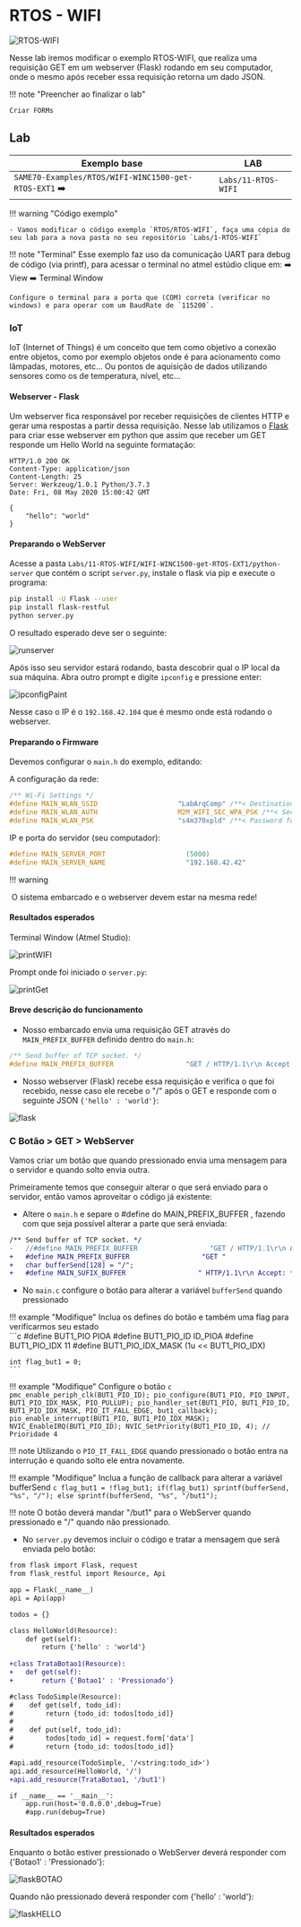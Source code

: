 # RTOS - WIFI

![RTOS-WIFI](imgs/Lab-11-RTOS-WIFI/RTOS-WIFI.png)

Nesse lab iremos modificar o exemplo RTOS-WIFI, que realiza uma requisição GET em um webserver (Flask) rodando em seu computador, onde o mesmo após receber essa requisição retorna um dado JSON. 

!!! note "Preencher ao finalizar o lab"

    Criar FORMs

## Lab    

| Exemplo base                                                 | LAB                 |
| ------------------------------------------------------------ | ------------------- |
| `SAME70-Examples/RTOS/WIFI-WINC1500-get-RTOS-EXT1` :arrow_right: | `Labs/11-RTOS-WIFI` |

!!! warning "Código exemplo"

    - Vamos modificar o código exemplo `RTOS/RTOS-WIFI`, faça uma cópia do seu lab para a nova pasta no seu repositório `Labs/1-RTOS-WIFI`

!!! note "Terminal"
    Esse exemplo faz uso da comunicação UART para debug de código (via printf), para acessar o terminal no atmel estúdio clique em:  :arrow_right: View :arrow_right: Terminal Window
    

    Configure o terminal para a porta que (COM) correta (verificar no windows) e para operar com um BaudRate de `115200`.

### IoT	

IoT (Internet of Things) é um conceito que tem como objetivo a conexão entre objetos, como por exemplo objetos onde é para acionamento como lâmpadas, motores, etc... Ou pontos de aquisição de dados utilizando sensores como os de temperatura, nível, etc... 

#### Webserver - Flask

Um webserver fica responsável por receber requisições de clientes HTTP e gerar uma respostas a partir dessa requisição. Nesse lab utilizamos o [Flask](https://flask.palletsprojects.com/en/1.1.x/) para criar esse webserver em python que assim que receber um GET responde um Hello World na seguinte formatação:

```
HTTP/1.0 200 OK
Content-Type: application/json
Content-Length: 25
Server: Werkzeug/1.0.1 Python/3.7.3
Date: Fri, 08 May 2020 15:00:42 GMT

{
    "hello": "world"
}
```



#### Preparando o WebServer

Acesse a pasta `Labs/11-RTOS-WIFI/WIFI-WINC1500-get-RTOS-EXT1/python-server` que contém o script `server.py`, instale o flask via pip e execute o programa:

```bash
pip install -U Flask --user
pip install flask-restful
python server.py
```

O resultado esperado deve ser o seguinte:

![runserver](imgs/Lab-11-RTOS-WIFI/runserver.png)

Após isso seu servidor estará rodando, basta descobrir qual o IP local da sua máquina. Abra outro prompt e digite `ipconfig` e pressione enter:

![ipconfigPaint](imgs/Lab-11-RTOS-WIFI/ipconfigPaint.png)

Nesse caso o IP é o `192.168.42.104`  que é mesmo onde está rodando o webserver.



#### Preparando o Firmware

Devemos configurar o `main.h` do exemplo, editando:

A configuração da rede:

```c
/** Wi-Fi Settings */
#define MAIN_WLAN_SSID                    "LabArqComp" /**< Destination SSID */
#define MAIN_WLAN_AUTH                    M2M_WIFI_SEC_WPA_PSK /**< Security manner */
#define MAIN_WLAN_PSK                     "s4m370xpld" /**< Password for Destination SSID */
```

IP e porta do servidor (seu computador):

```c
#define MAIN_SERVER_PORT                    (5000)
#define MAIN_SERVER_NAME                    "192.168.42.42"
```

!!! warning

​    O sistema embarcado e o webserver devem estar na mesma rede!

#### Resultados esperados

Terminal Window (Atmel Studio):

![printWIFI](imgs/Lab-11-RTOS-WIFI/printWIFI.gif)

Prompt onde foi iniciado o `server.py`:

![printGet](imgs/Lab-11-RTOS-WIFI/printGet.png)



#### Breve descrição do funcionamento

- Nosso embarcado envia uma requisição GET através do `MAIN_PREFIX_BUFFER` definido dentro do `main.h`:

```c
/** Send buffer of TCP socket. */
#define MAIN_PREFIX_BUFFER                  "GET / HTTP/1.1\r\n Accept: */*\r\n\r\n"
```

-  Nosso webserver (Flask) recebe essa requisição e verifica o que foi recebido, nesse caso ele recebe o "/" após o GET e responde com o seguinte JSON `{'hello' : 'world'}`:

  

  ![flask](imgs/Lab-11-RTOS-WIFI/flask.png)



### C Botão > GET > WebServer

Vamos criar um botão que quando pressionado envia uma mensagem para o servidor e quando solto envia outra.

Primeiramente temos que conseguir alterar o que será enviado para o servidor, então vamos aproveitar o código já existente:

- Altere o `main.h` e separe o #define do MAIN_PREFIX_BUFFER , fazendo com que seja possível alterar a parte que será enviada: 

```diff
/** Send buffer of TCP socket. */
-	//#define MAIN_PREFIX_BUFFER                  "GET / HTTP/1.1\r\n Accept: */*\r\n\r\n"
+	#define MAIN_PREFIX_BUFFER                  "GET "
+	char bufferSend[128] = "/";
+	#define MAIN_SUFIX_BUFFER                  " HTTP/1.1\r\n Accept: */*\r\n\r\n"
```

- No `main.c` configure o botão para alterar a variável `bufferSend` quando pressionado

!!! example "Modifique"
    Inclua os defines do botão e também uma flag para verificarmos seu estado   
    ```c
    #define BUT1_PIO			PIOA
    #define BUT1_PIO_ID			ID_PIOA
    #define BUT1_PIO_IDX		11
    #define BUT1_PIO_IDX_MASK	(1u << BUT1_PIO_IDX)
	
	int flag_but1 = 0;
	```

!!! example "Modifique"
    Configure o botão
    ```c
	pmc_enable_periph_clk(BUT1_PIO_ID);
	pio_configure(BUT1_PIO, PIO_INPUT, BUT1_PIO_IDX_MASK, PIO_PULLUP);
	pio_handler_set(BUT1_PIO, BUT1_PIO_ID, BUT1_PIO_IDX_MASK, PIO_IT_FALL_EDGE, but1_callback);
	pio_enable_interrupt(BUT1_PIO, BUT1_PIO_IDX_MASK);
	NVIC_EnableIRQ(BUT1_PIO_ID);
	NVIC_SetPriority(BUT1_PIO_ID, 4); // Prioridade 4
    ```

!!! note 
    Utilizando o `PIO_IT_FALL_EDGE` quando pressionado o botão entra na interrução e quando solto ele entra novamente.
	
!!! example "Modifique"
    Inclua a função de callback para alterar a variável bufferSend
    ```c
	flag_but1 = !flag_but1;
	if(flag_but1) sprintf(bufferSend, "%s", "/");
	else sprintf(bufferSend, "%s", "/but1");
    ```

!!! note 
	O botão deverá mandar "/but1" para o WebServer quando pressionado e "/" quando não pressionado.
	
- No `server.py` devemos incluir o código e tratar a mensagem que será enviada pelo botão:

```diff
from flask import Flask, request
from flask_restful import Resource, Api

app = Flask(__name__)
api = Api(app)

todos = {}

class HelloWorld(Resource):
    def get(self):
        return {'hello' : 'world'}
		
+class TrataBotao1(Resource):
+   def get(self):
+       return {'Botao1' : 'Pressionado'}

#class TodoSimple(Resource):
#    def get(self, todo_id):
#        return {todo_id: todos[todo_id]}
#
#    def put(self, todo_id):
#        todos[todo_id] = request.form['data']
#        return {todo_id: todos[todo_id]}

#api.add_resource(TodoSimple, '/<string:todo_id>')
api.add_resource(HelloWorld, '/')
+api.add_resource(TrataBotao1, '/but1')

if __name__ == '__main__':
    app.run(host='0.0.0.0',debug=True)
    #app.run(debug=True)
```

#### Resultados esperados

Enquanto o botão estiver pressionado o WebServer deverá responder com {'Botao1' : 'Pressionado'}:

![flaskBOTAO](imgs/Lab-11-RTOS-WIFI/flaskBOTAO.png)

Quando não pressionado deverá responder com {'hello' : 'world'}:

![flaskHELLO](imgs/Lab-11-RTOS-WIFI/flaskHELLO.png)
